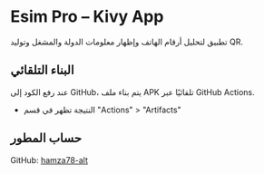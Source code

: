 # Esim Pro – Kivy App

تطبيق لتحليل أرقام الهاتف وإظهار معلومات الدولة والمشغل وتوليد QR.

## البناء التلقائي
عند رفع الكود إلى GitHub، يتم بناء ملف APK تلقائيًا عبر GitHub Actions.
- النتيجة تظهر في قسم "Actions" > "Artifacts"

## حساب المطور
GitHub: [hamza78-alt](https://github.com/hamza78-alt)